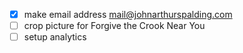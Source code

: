 - [x] make email address mail@johnarthurspalding.com
- [ ] crop picture for Forgive the Crook Near You
- [ ] setup analytics
